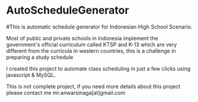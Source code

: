 # AutoScheduleGenerator
#This is automatic schedule generator for Indonesian High School Scenario.<br>

<p>Most of public and private schools in Indonesia implement the government's official curriculum called KTSP and K-13 which are very different from the curricula in western countries, this is a challenge in preparing a study schedule
<p>I created this project to automate class scheduling in just a few clicks using javascript & MySQL.

<p>This is not complete project, if you need more details about this project please contact me mr.anwarsinaga[at]gmail.com
